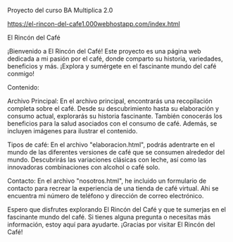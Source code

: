 Proyecto del curso BA Multiplica 2.0

https://el-rincon-del-cafe1.000webhostapp.com/index.html

El Rincón del Café


¡Bienvenido a El Rincón del Café! Este proyecto es una página web dedicada a mi pasión por el café, donde comparto su historia, variedades, beneficios y más. ¡Explora y sumérgete en el fascinante mundo del café conmigo!

Contenido:

Archivo Principal: En el archivo principal, encontrarás una recopilación completa sobre el café. Desde su descubrimiento hasta su elaboración y consumo actual, explorarás su historia fascinante. También conocerás los beneficios para la salud asociados con el consumo de café. Además, se incluyen imágenes para ilustrar el contenido.


Tipos de café: En el archivo "elaboracion.html", podrás adentrarte en el mundo de las diferentes versiones de café que se consumen alrededor del mundo. Descubrirás las variaciones clásicas con leche, así como las innovadoras combinaciones con alcohol o café solo.


Contacto:  En el archivo "nosotros.html", he incluido un formulario de contacto para recrear la experiencia de una tienda de café virtual. Ahi se encuentra mi número de teléfono y dirección de correo electrónico.

Espero que disfrutes explorando El Rincón del Café y que te sumerjas en el fascinante mundo del café. Si tienes alguna pregunta o necesitas más información, estoy aquí para ayudarte. ¡Gracias por visitar El Rincón del Café!

